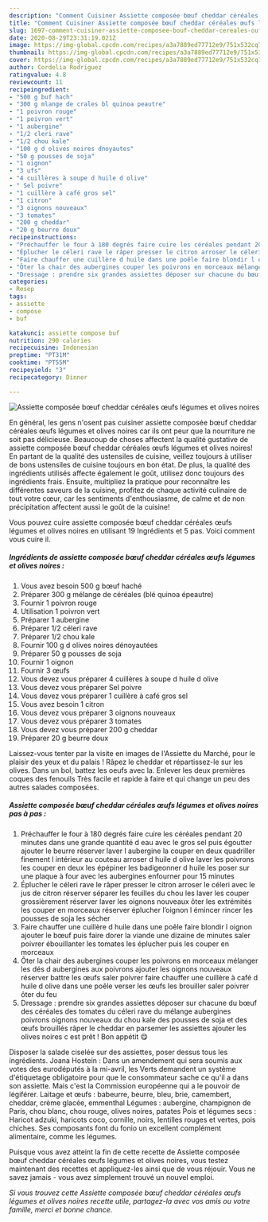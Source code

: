 ```yaml
---
description: "Comment Cuisiner Assiette composée bœuf cheddar céréales œufs légumes et olives noires"
title: "Comment Cuisiner Assiette composée bœuf cheddar céréales œufs légumes et olives noires"
slug: 1697-comment-cuisiner-assiette-composee-bouf-cheddar-cereales-oufs-legumes-et-olives-noires
date: 2020-08-29T23:31:19.021Z
image: https://img-global.cpcdn.com/recipes/a3a7889ed77712e9/751x532cq70/assiette-composee-boeuf-cheddar-cereales-oeufs-legumes-et-olives-noires-photo-principale-de-la-recette.jpg
thumbnail: https://img-global.cpcdn.com/recipes/a3a7889ed77712e9/751x532cq70/assiette-composee-boeuf-cheddar-cereales-oeufs-legumes-et-olives-noires-photo-principale-de-la-recette.jpg
cover: https://img-global.cpcdn.com/recipes/a3a7889ed77712e9/751x532cq70/assiette-composee-boeuf-cheddar-cereales-oeufs-legumes-et-olives-noires-photo-principale-de-la-recette.jpg
author: Cordelia Rodriguez
ratingvalue: 4.8
reviewcount: 11
recipeingredient:
- "500 g buf hach"
- "300 g mlange de crales bl quinoa peautre"
- "1 poivron rouge"
- "1 poivron vert"
- "1 aubergine"
- "1/2 cleri rave"
- "1/2 chou kale"
- "100 g d olives noires dnoyautes"
- "50 g pousses de soja"
- "1 oignon"
- "3 ufs"
- "4 cuillères à soupe d huile d olive"
- " Sel poivre"
- "1 cuillère à café gros sel"
- "1 citron"
- "3 oignons nouveaux"
- "3 tomates"
- "200 g cheddar"
- "20 g beurre doux"
recipeinstructions:
- "Préchauffer le four à 180 degrés faire cuire les céréales pendant 20 minutes dans une grande quantité d eau avec le gros sel puis égoutter ajouter le beurre réserver laver l aubergine la couper en deux quadriller finement l intérieur au couteau arroser d huile d olive laver les poivrons les couper en deux les épépiner les badigeonner d huile les poser sur une plaque à four avec les aubergines enfourner pour 15 minutes"
- "Éplucher le céleri rave le râper presser le citron arroser le céleri avec le jus de citron réserver séparer les feuilles du chou les laver les couper grossièrement réserver laver les oignons nouveaux ôter les extrémités les couper en morceaux réserver éplucher l’oignon l émincer rincer les pousses de soja les sécher"
- "Faire chauffer une cuillère d huile dans une poêle faire blondir l oignon ajouter le bœuf puis faire dorer la viande une dizaine de minutes saler poivrer ébouillanter les tomates les éplucher puis les couper en morceaux"
- "Ôter la chair des aubergines couper les poivrons en morceaux mélanger les dés d aubergines aux poivrons ajouter les oignons nouveaux réserver battre les œufs saler poivrer faire chauffer une cuillère à café d huile d olive dans une poêle verser les œufs les brouiller saler poivrer ôter du feu"
- "Dressage : prendre six grandes assiettes déposer sur chacune du bœuf des céréales des tomates du céleri rave du mélange aubergines poivrons oignons nouveaux du chou kale des pousses de soja et des œufs brouillés râper le cheddar en parsemer les assiettes ajouter les olives noires c est prêt ! Bon appétit 😋"
categories:
- Resep
tags:
- assiette
- compose
- buf

katakunci: assiette compose buf 
nutrition: 290 calories
recipecuisine: Indonesian
preptime: "PT31M"
cooktime: "PT55M"
recipeyield: "3"
recipecategory: Dinner

---
```



![Assiette composée bœuf cheddar céréales œufs légumes et olives noires](https://img-global.cpcdn.com/recipes/a3a7889ed77712e9/751x532cq70/assiette-composee-boeuf-cheddar-cereales-oeufs-legumes-et-olives-noires-photo-principale-de-la-recette.jpg)

En général, les gens n'osent pas cuisiner assiette composée bœuf cheddar céréales œufs légumes et olives noires car ils ont peur que la nourriture ne soit pas délicieuse. Beaucoup de choses affectent la qualité gustative de assiette composée bœuf cheddar céréales œufs légumes et olives noires! En partant de la qualité des ustensiles de cuisine, veillez toujours à utiliser de bons ustensiles de cuisine toujours en bon état. De plus, la qualité des ingrédients utilisés affecte également le goût, utilisez donc toujours des ingrédients frais. Ensuite, multipliez la pratique pour reconnaître les différentes saveurs de la cuisine, profitez de chaque activité culinaire de tout votre cœur, car les sentiments d'enthousiasme, de calme et de non précipitation affectent aussi le goût de la cuisine!

<!--inarticleads1-->

Vous pouvez cuire assiette composée bœuf cheddar céréales œufs légumes et olives noires en utilisant 19 Ingrédients et 5 pas. Voici comment vous cuire il.

##### Ingrédients de assiette composée bœuf cheddar céréales œufs légumes et olives noires :

1. Vous avez besoin 500 g bœuf haché
1. Préparer 300 g mélange de céréales (blé quinoa épeautre)
1. Fournir 1 poivron rouge
1. Utilisation 1 poivron vert
1. Préparer 1 aubergine
1. Préparer 1/2 céleri rave
1. Préparer 1/2 chou kale
1. Fournir 100 g d olives noires dénoyautées
1. Préparer 50 g pousses de soja
1. Fournir 1 oignon
1. Fournir 3 œufs
1. Vous devez vous préparer 4 cuillères à soupe d huile d olive
1. Vous devez vous préparer  Sel poivre
1. Vous devez vous préparer 1 cuillère à café gros sel
1. Vous avez besoin 1 citron
1. Vous devez vous préparer 3 oignons nouveaux
1. Vous devez vous préparer 3 tomates
1. Vous devez vous préparer 200 g cheddar
1. Préparer 20 g beurre doux


Laissez-vous tenter par la visite en images de l&#39;Assiette du Marché, pour le plaisir des yeux et du palais ! Râpez le cheddar et répartissez-le sur les olives. Dans un bol, battez les oeufs avec la. Enlever les deux premières coques des fenouils Très facile et rapide à faire et qui change un peu des autres salades composées. 

<!--inarticleads2-->

##### Assiette composée bœuf cheddar céréales œufs légumes et olives noires pas à pas :

1. Préchauffer le four à 180 degrés faire cuire les céréales pendant 20 minutes dans une grande quantité d eau avec le gros sel puis égoutter ajouter le beurre réserver laver l aubergine la couper en deux quadriller finement l intérieur au couteau arroser d huile d olive laver les poivrons les couper en deux les épépiner les badigeonner d huile les poser sur une plaque à four avec les aubergines enfourner pour 15 minutes
1. Éplucher le céleri rave le râper presser le citron arroser le céleri avec le jus de citron réserver séparer les feuilles du chou les laver les couper grossièrement réserver laver les oignons nouveaux ôter les extrémités les couper en morceaux réserver éplucher l’oignon l émincer rincer les pousses de soja les sécher
1. Faire chauffer une cuillère d huile dans une poêle faire blondir l oignon ajouter le bœuf puis faire dorer la viande une dizaine de minutes saler poivrer ébouillanter les tomates les éplucher puis les couper en morceaux
1. Ôter la chair des aubergines couper les poivrons en morceaux mélanger les dés d aubergines aux poivrons ajouter les oignons nouveaux réserver battre les œufs saler poivrer faire chauffer une cuillère à café d huile d olive dans une poêle verser les œufs les brouiller saler poivrer ôter du feu
1. Dressage : prendre six grandes assiettes déposer sur chacune du bœuf des céréales des tomates du céleri rave du mélange aubergines poivrons oignons nouveaux du chou kale des pousses de soja et des œufs brouillés râper le cheddar en parsemer les assiettes ajouter les olives noires c est prêt ! Bon appétit 😋


Disposer la salade ciselée sur des assiettes, poser dessus tous les ingrédients. Joana Hostein : Dans un amendement qui sera soumis aux votes des eurodéputés à la mi-avril, les Verts demandent un système d&#39;étiquetage obligatoire pour que le consommateur sache ce qu&#39;il a dans son assiette. Mais c&#39;est la Commission européenne qui a le pouvoir de légiférer. Laitage et œufs : babeurre, beurre, bleu, brie, camembert, cheddar, crème glacée, emmenthal Légumes : aubergine, champignon de Paris, chou blanc, chou rouge, olives noires, patates Pois et légumes secs : Haricot adzuki, haricots coco, cornille, noirs, lentilles rouges et vertes, pois chiches. Ses composants font du fonio un excellent complément alimentaire, comme les légumes. 

<!--inarticleads1-->

<p>
Puisque vous avez atteint la fin de cette recette de Assiette composée bœuf cheddar céréales œufs légumes et olives noires, vous testez maintenant des recettes et appliquez-les ainsi que de vous réjouir. Vous ne savez jamais - vous avez simplement trouvé un nouvel emploi.
</p>

<p>
<i>Si vous trouvez cette Assiette composée bœuf cheddar céréales œufs légumes et olives noires recette utile, partagez-la avec vos amis ou votre famille, merci et bonne chance.</i>
</p>
